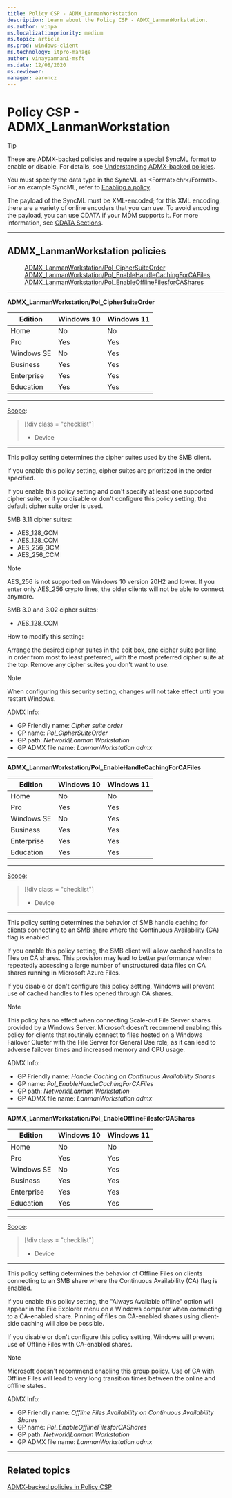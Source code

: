```yaml
---
title: Policy CSP - ADMX_LanmanWorkstation
description: Learn about the Policy CSP - ADMX_LanmanWorkstation.
ms.author: vinpa
ms.localizationpriority: medium
ms.topic: article
ms.prod: windows-client
ms.technology: itpro-manage
author: vinaypamnani-msft
ms.date: 12/08/2020
ms.reviewer: 
manager: aaroncz
---
```


# Policy CSP - ADMX_LanmanWorkstation

>[!TIP]
> These are ADMX-backed policies and require a special SyncML format to enable or disable. For details, see [Understanding ADMX-backed policies](../understanding-admx-backed-policies.md).
>
> You must specify the data type in the SyncML as &lt;Format&gt;chr&lt;/Format&gt;. For an example SyncML, refer to [Enabling a policy](../understanding-admx-backed-policies.md#enabling-a-policy).
>
> The payload of the SyncML must be XML-encoded; for this XML encoding, there are a variety of online encoders that you can use. To avoid encoding the payload, you can use CDATA if your MDM supports it. For more information, see [CDATA Sections](http://www.w3.org/TR/REC-xml/#sec-cdata-sect).

<hr/>

<!--Policies-->
## ADMX_LanmanWorkstation policies

<dl>
  <dd>
    <a href="#admx-lanmanworkstation-pol-ciphersuiteorder">ADMX_LanmanWorkstation/Pol_CipherSuiteOrder</a>
  </dd>
  <dd>
    <a href="#admx-lanmanworkstation-pol-enablehandlecachingforcafiles">ADMX_LanmanWorkstation/Pol_EnableHandleCachingForCAFiles</a>
  </dd>
  <dd>
    <a href="#admx-lanmanworkstation-pol-enableofflinefilesforcashares">ADMX_LanmanWorkstation/Pol_EnableOfflineFilesforCAShares</a>
  </dd>
</dl>


<hr/>

<!--Policy-->
<a href="" id="admx-lanmanworkstation-pol-ciphersuiteorder"></a>**ADMX_LanmanWorkstation/Pol_CipherSuiteOrder**

<!--SupportedSKUs-->

|Edition|Windows 10|Windows 11|
|--- |--- |--- |
|Home|No|No|
|Pro|Yes|Yes|
|Windows SE|No|Yes|
|Business|Yes|Yes|
|Enterprise|Yes|Yes|
|Education|Yes|Yes|

<!--/SupportedSKUs-->
<hr/>

<!--Scope-->
[Scope](./policy-configuration-service-provider.md#policy-scope):

> [!div class = "checklist"]
> * Device

<hr/>

<!--/Scope-->
<!--Description-->
This policy setting determines the cipher suites used by the SMB client.

If you enable this policy setting, cipher suites are prioritized in the order specified.

If you enable this policy setting and don't specify at least one supported cipher suite, or if you disable or don't configure this policy setting, the default cipher suite order is used.

SMB 3.11 cipher suites:

- AES_128_GCM
- AES_128_CCM
- AES_256_GCM
- AES_256_CCM

> [!NOTE]
> AES_256 is not supported on Windows 10 version 20H2 and lower. If you enter only AES_256 crypto lines, the older clients will not be able to connect anymore.

SMB 3.0 and 3.02 cipher suites:

- AES_128_CCM

How to modify this setting:

Arrange the desired cipher suites in the edit box, one cipher suite per line, in order from most to least preferred, with the most preferred cipher suite at the top. Remove any cipher suites you don't want to use.

> [!NOTE]
> When configuring this security setting, changes will not take effect until you restart Windows.

<!--/Description-->


<!--ADMXBacked-->
ADMX Info:
-   GP Friendly name: *Cipher suite order*
-   GP name: *Pol_CipherSuiteOrder*
-   GP path: *Network\Lanman Workstation*
-   GP ADMX file name: *LanmanWorkstation.admx*

<!--/ADMXBacked-->
<!--/Policy-->
<hr/>

<!--Policy-->
<a href="" id="admx-lanmanworkstation-pol-enablehandlecachingforcafiles"></a>**ADMX_LanmanWorkstation/Pol_EnableHandleCachingForCAFiles**

<!--SupportedSKUs-->

|Edition|Windows 10|Windows 11|
|--- |--- |--- |
|Home|No|No|
|Pro|Yes|Yes|
|Windows SE|No|Yes|
|Business|Yes|Yes|
|Enterprise|Yes|Yes|
|Education|Yes|Yes|

<!--/SupportedSKUs-->
<hr/>

<!--Scope-->
[Scope](./policy-configuration-service-provider.md#policy-scope):

> [!div class = "checklist"]
> * Device

<hr/>

<!--/Scope-->
<!--Description-->
This policy setting determines the behavior of SMB handle caching for clients connecting to an SMB share where the Continuous Availability (CA) flag is enabled.

If you enable this policy setting, the SMB client will allow cached handles to files on CA shares. This provision may lead to better performance when repeatedly accessing a large number of unstructured data files on CA shares running in Microsoft Azure Files.

If you disable or don't configure this policy setting, Windows will prevent use of cached handles to files opened through CA shares.

> [!NOTE]
> This policy has no effect when connecting Scale-out File Server shares provided by a Windows Server. Microsoft doesn't recommend enabling this policy for clients that routinely connect to files hosted on a Windows Failover Cluster with the File Server for General Use role, as it can lead to adverse failover times and increased memory and CPU usage.

<!--/Description-->


<!--ADMXBacked-->
ADMX Info:
-   GP Friendly name: *Handle Caching on Continuous Availability Shares*
-   GP name: *Pol_EnableHandleCachingForCAFiles*
-   GP path: *Network\Lanman Workstation*
-   GP ADMX file name: *LanmanWorkstation.admx*

<!--/ADMXBacked-->
<!--/Policy-->
<hr/>

<!--Policy-->
<a href="" id="admx-lanmanworkstation-pol-enableofflinefilesforcashares"></a>**ADMX_LanmanWorkstation/Pol_EnableOfflineFilesforCAShares**

<!--SupportedSKUs-->

|Edition|Windows 10|Windows 11|
|--- |--- |--- |
|Home|No|No|
|Pro|Yes|Yes|
|Windows SE|No|Yes|
|Business|Yes|Yes|
|Enterprise|Yes|Yes|
|Education|Yes|Yes|

<!--/SupportedSKUs-->
<hr/>

<!--Scope-->
[Scope](./policy-configuration-service-provider.md#policy-scope):

> [!div class = "checklist"]
> * Device

<hr/>

<!--/Scope-->
<!--Description-->
This policy setting determines the behavior of Offline Files on clients connecting to an SMB share where the Continuous Availability (CA) flag is enabled.

If you enable this policy setting, the "Always Available offline" option will appear in the File Explorer menu on a Windows computer when connecting to a CA-enabled share. Pinning of files on CA-enabled shares using client-side caching will also be possible.

If you disable or don't configure this policy setting, Windows will prevent use of Offline Files with CA-enabled shares.

> [!NOTE]
> Microsoft doesn't recommend enabling this group policy. Use of CA with Offline Files will lead to very long transition times between the online and offline states.

<!--/Description-->


<!--ADMXBacked-->
ADMX Info:
-   GP Friendly name: *Offline Files Availability on Continuous Availability Shares*
-   GP name: *Pol_EnableOfflineFilesforCAShares*
-   GP path: *Network\Lanman Workstation*
-   GP ADMX file name: *LanmanWorkstation.admx*

<!--/ADMXBacked-->
<!--/Policy-->
<hr/>



<!--/Policies-->

## Related topics

[ADMX-backed policies in Policy CSP](./policies-in-policy-csp-admx-backed.md)